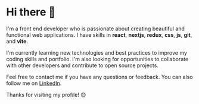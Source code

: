 # Hi there 👋

I'm a front end developer who is passionate about creating beautiful and functional web applications. I have skills in **react**, **nextjs**, **redux**, **css**, **js**, **git**, and **vite**.

I'm currently learning new technologies and best practices to improve my coding skills and portfolio. I'm also looking for opportunities to collaborate with other developers and contribute to open source projects.

Feel free to contact me if you have any questions or feedback. You can also follow me on  [LinkedIn](https://www.linkedin.com/in/peter-pileta).

Thanks for visiting my profile! 😊

